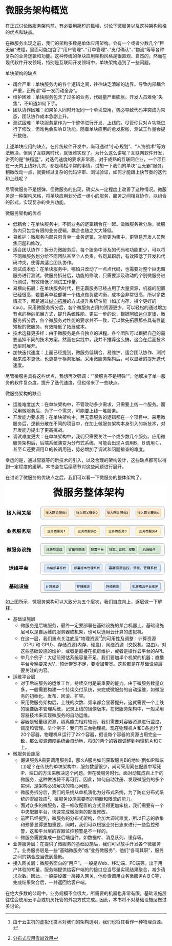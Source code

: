 # 微服务架构概览

在正式讨论微服务架构前，有必要用简短的篇幅，讨论下微服务以及这种架构风格的优点和缺点。

在微服务出现之前，我们的架构多数是单体应用架构。会有一个或者少数几个”巨无霸“进程，里面可能包含了”用户管理“、”订单管理“、”支付确认“、”物流“等等各种复杂的业务逻辑和功能。这种传统的单块应用架构风格是很直观、自然的，然而在现代软件开发领域，特别是互联网开发领域中，单块架构遇到了一些问题。

单块架构的缺点

* 耦合严重：单块服务内的各个逻辑之间，往往缺乏清晰的边界。导致内部耦合严重，正所谓“牵一发而动全身”。
* 维护困难：单快服务包含了过多的业务，代码量严重膨胀。开发人员难免”失焦“，不知道如何下手。
* 团队协作困难：如果多人同时开发同一个单块应用，势必导致代码冲突成为常态，团队协作成本急剧上升。
* 测试困难：单块服务是作为一个整体进行开发、上线的。尽管你只对Ａ功能进行了修改，但难免会影响Ｂ功能。随着单块应用的愈发膨胀，测试工作量会提升数倍。

上述单块应用的缺点，在传统软件开发中，尚可通过“小心规划”、“人海战术”等方法解决。但到了互联网时代，就很难实现了。为什么这么讲呢？互联网软件开发，讲究的是“快糙猛”，对迭代速度的要求非常高。对于成熟的互联网企业，一个项目在一天内上线好几次，都是稀松平常的事情。试想一下我们的单块“巨无霸”服务，稍微改动一点，就要经过复杂的代码评审、测试验证，如何才能跟上快节奏的迭代和上线呢？

尽管微服务不是银弹，但微服务的出现，确实从一定程度上改善了这种情况。微服务是⼀种架构⻛格，将单块应⽤划分成⼀组⼩的服务，服务之间相互协作，以组合的形式，实现复杂的业务功能。

微服务架构的优点

* 低耦合：在单块服务中，不同业务的逻辑耦合在一起。做微服务拆分后，微服务内只包含有限的业务逻辑，耦合也随之大大降低。
* 易维护：微服务内部只包含单一业务逻辑，功能更为集中，更容易开发人员聚焦问题和修改。
* 适合团队协作：拆分为微服务后，每个服务中涉及的代码和功能更少，可以将不同微服务划分给不同团队甚至个人负责。各司其职后，有效降低了开发和代码冲突，使得其适合团队协作。
* 测试成本低：在单块服务中，哪怕只改动了一点点代码，也需要对整个巨无霸服务进行测试。微服务拆分后，功能的修改，只需要涉及改动的个别微服务进行测试，有效降低了测试工作量。
* 易横向拓展：在单块服务时代，巨无霸服务已经占用了大量资源，机器的配置已经很高，若要再单独部署一个结点做负载均衡，成本会非常很高，所以多数情况下，都是通过[纵向拓展](http://blog.51cto.com/linuxgp/764622)的方式提升系统性能（如加内存，换个更好的cpu）。采用微服务拆分后，各个微服务占用的资源更少，可以轻松的通过增加节点的横向拓展方式，提升系统性能。更进一步的说，根据[阿姆达尔定律](https://zh.wikipedia.org/zh-hans/阿姆达尔定律)，微服务拆分后，各个微服务对性能的要求并不一致，可以优先拓展那些具有性能短板的微服务，有效降低了拓展成本。
* 技术选择更多样：由于微服务是各自独立的进程。各个团队可以根据自己的需要选择不同的技术方案。然而在实践中，我并不推荐这么搞，这会在后面技术选型时展开。
* 加快迭代速度：上面已经提到，微服务低耦合、易维护、适合团队协作、测试起来成本更低，也更易于横向拓展。采用微服务架构后，可以显著的提升迭代速度。

尽管微服务具有这些优点，我想再次强调：“”微服务不是银弹“”，他解决了单一服务的软件复杂度，提升了迭代速度，但也带来了一些缺点。

微服务架构的缺点

* 运维难度加大：在单块架构中，不管改动多少需求，只需要上线一个服务。而采用微服务后，为了一个需求，可能要上线一堆服务。
* 开发能力要求高：在单块架构中，巨无霸服务的逻辑都在一个项目中。采用微服务后，逻辑分散在不同的项目中，在加上微服务架构本身引入的新技术，对开发能力提出了更高挑战。
* 调试难度更大：在单块架构中，我们只需要关注一个或少数几个服务。应用微服务架构后，后端系统演变为分布式系统，可能会出现Ａ调用B，Ｂ调用Ｃ，甚至Ｃ还要调用Ｄ的长调用链，势必增加了调试和问题排查的难度。

幸运的是，通过容器等的新技术的引入，以及合理的架构设计，这些缺点都可以得到一定程度的缓解。本书会在后续章节对这些问题进行展开。

在讨论了微服务的优缺点之后，我们可以看一下微服务的整体架构了。

![微服务整体架构](./ms-arch.png "微服务整体架构")

如上图所示，微服务架构可以大致分为五个层次，我们自底向上，逐层做一下解释。

* 基础设施层
  * 微服务是后端服务，最终一定要部署在基础设施的某台机器上。基础设施层可以是自运维的服务器或机架，也可以选用云计算的虚拟机。
  * 在这一层，我们重点关注底层“物理资源”[^1]的可用性及调整：计算资源（CPU 和 GPU）、存储资源(内存、硬盘)、网络资源（交换机、路由）。对这些基础设施的维护，或者是直接在机房维护，或者是操作云平台的API。
  * 举几个例子：大促前预估系统容量不足，我们要加半个机架的机器；直播平台今晚要来大V，预计带宽不足，要增加带宽。这些都是在基础设施层要关注的内容。
* 运维平台层
  * 对于后端服务的运维工作，持续交付是最重要的能力。由于微服务数量众多，一般需要构建一个持续交付系统，来完成微服务的自动运维，如微服务的初始化、发布、回滚、扩容。
  * 采用微服务架构后，上线的次数、频率都会显著提升，这就需要一个上线的镜像版本管理系统，记录上线的镜像版本。在微服务架构中，一般采用容器技术来实现微服务的自动运维。
  * 容器是轻量级资源，隔离能力相对较弱，我们需要对容器资源进行监控，调度和管理。举个例子：我们有三台物理机，现在物理机Ａ和C各运行了20个容器，物理机Ｂ运行了22个容器，假设每个容器的资源占用完全一致，那么资源调度系统会自动地，将B的两个的容器调整到物理机Ａ和Ｃ上。
* 微服务设施层
  * 假设服务A需要调用服务B，那么A服务如何获取服务B的地址(例如IP和端口)呢？在传统的单块架构中，服务数量很少，尚可采用同在配置中写死IP、端口的方法来解决这个问题。但在微服务时代，面对动辄成百上千的微服务，这种做法将不再可行。因此，如何自动注册、发现微服务的多个实例，是架构必须解决的核心问题。
  * 微服务拆分后，我们的系统从单机演化为分布式系统，为了防止分布式系统的雪崩效应[^2]、微服务设施需要有的熔断和限流的能力。
  * 面对众多的微服务，逐一修改配置的方式显得更加笨拙，我们需要有一个中央配置平台，快速完成微服务的配置修改。
  * 前面已经提到，微服务的分布式架构，会加大调试难度，所以日志的收集和预警显得更加重要，同时，我们可以根据业务日志来进行一些监控预警，这和平台层的容器监控预警是不一样的。
  * 微服务需要集成一些后端组件，如数据库、消息队列、缓存等。
* 业务服务层：在提供了微服务的基础设施后，我们可以放手开发各个微服务了。业务服务层是一些“基础微服务”或“业务微服务”，他们“各司其职”，服务之间的耦合应当做到最低。
* 接入网关层：微服务面向的“用户”，一般是Web、移动端、PC端等。出于用户体验的考量，服务端提供给客户端的的接口应当尽量实现结果聚合，减少请求次数。因此，一般要设置一层接入网关，他负责调用业务微服务A B C等，完成结果聚合后，一并返回给客户端。

在绝大多数的公司中，业务规模不会很大，所需要的机器也非常有限，基础设施层往往会使用云平台或机房托管的外包方式完成。因此，本书将不对基础设施层做过多讨论。

[^1]: 由于云主机的虚拟化技术对我们的架构透明，我们也将其看作一种物理资源。
[^2]: [分布式应用雪崩效用](http://youyu4.iteye.com/blog/2405976)
